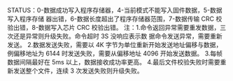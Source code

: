 STATUS：0-数据成功写入程序存储器，4-当前模式不能写入固件数据，5-数据写入程序存储
器出错，6-数据长度超出了程序存储器范围，7-数据传输 CRC 校验出错，8-数据写入芯片
CRC 校验出错。
注：1.命令返回异常需要重发数据，三次还是异常则升级失败。命令超时 3S 没响应表示数
据命令发送异常，需要重新发送。
2.数据发送失败，需要以 4K 字节为单位重新开始发送地址偏移与数据，例偏移地址为 6144
时发送失败，需要从偏移地址 4096 开始发送数据。
3.每帧数据间隔最好在 5ms 以上，数据接收成功率更高。
4.最后文件校验失败时需要重新发送整个文件，连续 3 次发送失败则升级失败。
